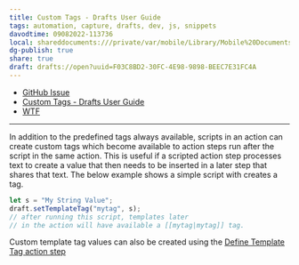 ```yaml
---
title: Custom Tags - Drafts User Guide
tags: automation, capture, drafts, dev, js, snippets
davodtime: 09082022-113736
local: shareddocuments:///private/var/mobile/Library/Mobile%20Documents/iCloud~md~obsidian/Documents/OBSHIDDIAN/drafts/F03C8BD2-30FC-4E98-9898-BEEC7E31FC4A.md
dg-publish: true
share: true
draft: drafts://open?uuid=F03C8BD2-30FC-4E98-9898-BEEC7E31FC4A
---
```


- [GitHub Issue](https://github.com/extratone/drafts/issues/68) 
- [Custom Tags - Drafts User Guide](https://docs.getdrafts.com/docs/actions/templates/drafts-templates#custom-tags)
- [WTF](https://davidblue.wtf/drafts/F03C8BD2-30FC-4E98-9898-BEEC7E31FC4A.html)

---

In addition to the predefined tags always available, scripts in an action can create custom tags which become available to action steps run after the script in the same action. This is useful if a scripted action step processes text to create a value that then needs to be inserted in a later step that shares that text. The below example shows a simple script with creates a tag.

```js
let s = "My String Value";
draft.setTemplateTag("mytag", s);
// after running this script, templates later
// in the action will have available a [[mytag|mytag]] tag.
```

Custom template tag values can also be created using the [Define Template Tag action step](https://docs.getdrafts.com/docs/actions/steps/utility.html#define-template-tag)